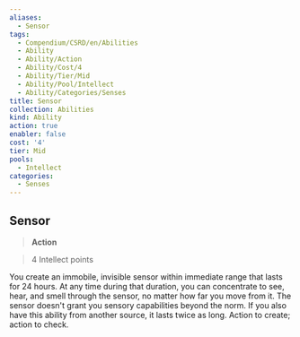 ```yaml
---
aliases:
  - Sensor
tags:
  - Compendium/CSRD/en/Abilities
  - Ability
  - Ability/Action
  - Ability/Cost/4
  - Ability/Tier/Mid
  - Ability/Pool/Intellect
  - Ability/Categories/Senses
title: Sensor
collection: Abilities
kind: Ability
action: true
enabler: false
cost: '4'
tier: Mid
pools:
  - Intellect
categories:
  - Senses
---
```

## Sensor    
>**Action**    
>4 Intellect points  
    
You create an immobile, invisible sensor within immediate range that lasts for 24 hours. At any time during that duration, you can concentrate to see, hear, and smell through the sensor, no matter how far you move from it. The sensor doesn't grant you sensory capabilities beyond the norm. If you also have this ability from another source, it lasts twice as long. Action to create; action to check.